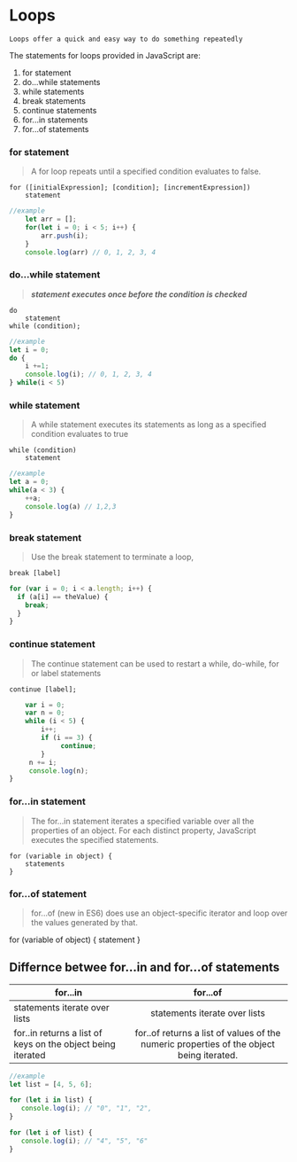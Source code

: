 # Loops
    Loops offer a quick and easy way to do something repeatedly
The statements for loops provided in JavaScript are:
1. for statement
2. do...while statements
3. while statements
4. break statements
5. continue statements
6. for...in statements
7. for...of statements

### for statement
>A for loop repeats until a specified condition evaluates to false.

    for ([initialExpression]; [condition]; [incrementExpression])
        statement
```Javascript
//example
    let arr = [];
    for(let i = 0; i < 5; i++) {
        arr.push(i);
    }
    console.log(arr) // 0, 1, 2, 3, 4
```
### do...while statement
> ***statement executes once before the condition is checked***

    do
        statement
    while (condition);

```Javascript
//example
let i = 0;
do {
    i +=1;
    console.log(i); // 0, 1, 2, 3, 4
} while(i < 5)
```

### while statement
>A while statement executes its statements as long as a specified condition evaluates to true

    while (condition)
        statement

```Javascript
//example
let a = 0;
while(a < 3) {
    ++a;
    console.log(a) // 1,2,3
}
```

### break statement
>Use the break statement to terminate a loop,

    break [label]
```Javascript
for (var i = 0; i < a.length; i++) {
  if (a[i] == theValue) {
    break;
  }
}
```
### continue statement
>The continue statement can be used to restart a while, do-while, for or label statements

    continue [label];
```Javascript
    var i = 0;
    var n = 0;
    while (i < 5) {
        i++;
        if (i == 3) {
             continue;
        }
     n += i;
     console.log(n);
}
```

### for...in statement
>The for...in statement iterates a specified variable over all the properties of an object. For each distinct property, JavaScript executes the specified statements.

    for (variable in object) {
        statements
    }

### for...of statement
>for...of (new in ES6) does use an object-specific iterator and loop over the values generated by that.

for (variable of object) {
  statement
}

## Differnce betwee for...in and for...of statements

| for...in        | for...of           |
| ------------- |:-------------:|
| statements iterate over lists     | statements iterate over lists |
| for..in returns a list of keys on the object being iterated    | for..of returns a list of values of the numeric properties of the object being iterated.      |


```Javascript
//example
let list = [4, 5, 6];

for (let i in list) {
   console.log(i); // "0", "1", "2",
}

for (let i of list) {
   console.log(i); // "4", "5", "6"
}
```
